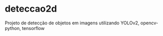 # deteccao2d

Projeto de detecção de objetos em imagens utilizando YOLOv2, opencv-python, tensorflow
